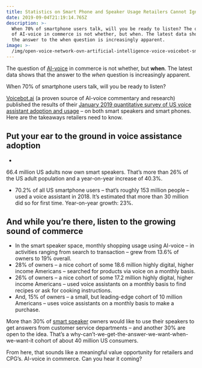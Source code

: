 ```yaml
---
title: Statistics on Smart Phone and Speaker Usage Retailers Cannot Ignore
date: 2019-09-04T21:19:14.765Z
description: >-
  When 70% of smartphone users talk, will you be ready to listen? The question
  of AI-voice in commerce is not whether, but when. The latest data shows that
  the answer to the when question is increasingly apparent.
image: >-
  /img/open-voice-network-ovn-artificial-intelligence-voice-voicebot-smart-speakers-smart-phone.jpg
---
```

The question of [AI-voice](https://openvoicenetwork.org/post/announcing-the-open-voice-initiative/) in commerce is not whether, but **when**. The latest data shows that the answer to the _when_ question is increasingly apparent.

When 70% of smartphone users talk, will you be ready to listen?

[Voicebot.ai](https://voicebot.ai) (a proven source of AI-voice commentary and research) published the results of their [January 2019 quantitative survey of US voice assistant adoption and usage](https://voicebot.ai/smart-speaker-consumer-adoption-report-2019/) – on both smart speakers and smart phones. Here are the takeaways retailers need to know.

## Put your ear to the ground in voice assistance adoption

* 66.4 million US adults now own smart speakers. That’s more than 26% of the US adult population and a year-on-year increase of 40.3%.
* 70.2% of all US smartphone users – that’s roughly 153 million people – used a voice assistant in 2018. It’s estimated that more than 30 million did so for first time. Year-on-year growth: 23%.

## And while you’re there, listen to the growing sound of commerce

* In the smart speaker space, monthly shopping usage using AI-voice – in activities ranging from search to transaction – grew from 13.6% of owners to 19% overall.
* 28% of owners – a nice cohort of some 18.6 million highly digital, higher income Americans – searched for products via voice on a monthly basis.
* 26% of owners – a nice cohort of some 17.2 million highly digital, higher income Americans – used voice assistants on a monthly basis to find recipes or ask for cooking instructions.  
* And, 15% of owners – a small, but leading-edge cohort of 10 million Americans – uses voice assistants on a monthly basis to make a purchase.

More than 30% of [smart speaker](https://voicebot.ai/2019/08/12/marketers-view-voice-assistant-presence-on-smartphones-more-important-than-on-smart-speakers/) owners would like to use their speakers to get answers from customer service departments – and another 30% are open to the idea. That’s a why-can’t-we-get-the-answer-we-want-when-we-want-it cohort of about 40 million US consumers.

From here, that sounds like a meaningful value opportunity for retailers and CPG’s. AI-voice in commerce. Can you hear it coming?
